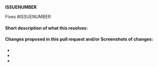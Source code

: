 __ISSUENUMBER__ 

<!-- Repplace ISSUENUMBER with the concerned issue number without # -->
<!-- Add the issue number that is fixed by this PR (In the form Fixes #123) -->
<!-- Add issue numbers both above and below this comment, do not remove __ or #-->

Fixes #ISSUENUMBER

#### Short description of what this resolves:



#### Changes proposed in this pull request and/or Screenshots of changes:

-
-
-



